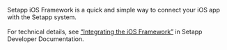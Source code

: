 Setapp iOS Framework is a quick and simple way to connect your iOS app with the Setapp system.  
​  
For technical details, see [“Integrating the iOS Framework”](https://docs.setapp.com/docs/integrating-the-ios-framework) in Setapp Developer Documentation.
